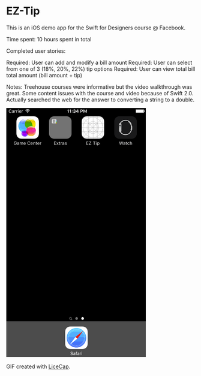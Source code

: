 # EZ-Tip

This is an iOS demo app for the Swift for Designers course @ Facebook.

Time spent: 10 hours spent in total

Completed user stories:

 Required: User can add and modify a bill amount
 Required: User can select from one of 3 (18%, 20%, 22%) tip options
 Required: User can view total bill total amount (bill amount + tip)

Notes:
Treehouse courses were informative but the video walkthrough was great. Some content issues with the course and video because of Swift 2.0. Actually searched the web for the answer to converting a string to a double.

![Demo walkthrough](https://raw.githubusercontent.com/designgrappler/EZ-Tip/master/ez-tip-demo.gif)

GIF created with [LiceCap](http://www.cockos.com/licecap/).
